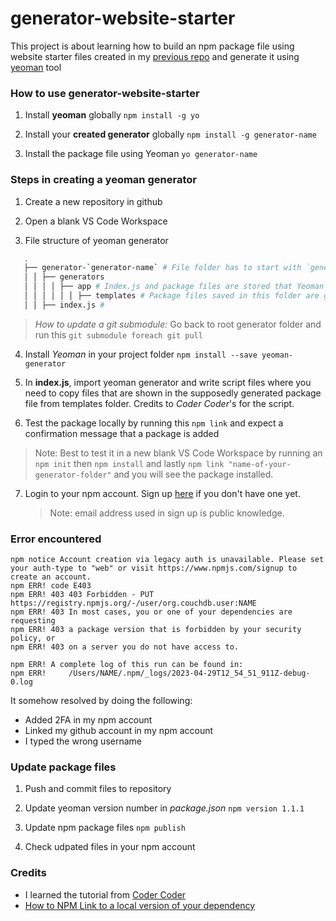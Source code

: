 # generator-website-starter

This project is about learning how to build an npm package file using website starter files created in my [previous repo](https://github.com/francesjgonzales/website-starter) and generate it using [yeoman](https://yeoman.io/) tool

### How to use generator-website-starter

1. Install **yeoman** globally
   `npm install -g yo`

2. Install your **created generator** globally
   `npm install -g generator-name`

3. Install the package file using Yeoman
   `yo generator-name`

### Steps in creating a yeoman generator

1. Create a new repository in github

2. Open a blank VS Code Workspace

3. File structure of yeoman generator

```bash
   .
   ├── generator-`generator-name` # File folder has to start with `generator` followed by a dash then your generator name
   │ │ ├── generators
   │ │ │ │ ├── app # Index.js and package files are stored that Yeoman uses to generate
   │ │ │ │ │ │ ├── templates # Package files saved in this folder are generated by Yeoman. Copy files in this folder, alternatively, use `git submodule add 'link of repository'` to load another git repository as a sub folder in the main repository. > Note: If there was a change in original repository, the files in this folder needs to be updated manually
   │ │ ├── index.js #
```

> _How to update a git submodule:_ Go back to root generator folder and run this `git submodule foreach git pull`

4. Install _Yeoman_ in your project folder
   `npm install --save yeoman-generator`

5. In **index.js**, import yeoman generator and write script files where you need to copy files that are shown in the supposedly generated package file from templates folder. Credits to _Coder Coder_'s for the script.

6. Test the package locally by running this `npm link` and expect a confirmation message that a package is added

> Note: Best to test it in a new blank VS Code Workspace by running an `npm init` then `npm install` and lastly `npm link "name-of-your-generator-folder"` and you will see the package installed.

7. Login to your npm account. Sign up [here](https://www.npmjs.com/signup) if you don't have one yet.
   > Note: email address used in sign up is public knowledge.

### Error encountered

```
npm notice Account creation via legacy auth is unavailable. Please set your auth-type to "web" or visit https://www.npmjs.com/signup to create an account.
npm ERR! code E403
npm ERR! 403 403 Forbidden - PUT https://registry.npmjs.org/-/user/org.couchdb.user:NAME
npm ERR! 403 In most cases, you or one of your dependencies are requesting
npm ERR! 403 a package version that is forbidden by your security policy, or
npm ERR! 403 on a server you do not have access to.

npm ERR! A complete log of this run can be found in:
npm ERR!     /Users/NAME/.npm/_logs/2023-04-29T12_54_51_911Z-debug-0.log
```

It somehow resolved by doing the following:

- Added 2FA in my npm account
- Linked my github account in my npm account
- I typed the wrong username

### Update package files

1. Push and commit files to repository

2. Update yeoman version number in _package.json_
   `npm version 1.1.1`

3. Update npm package files
   `npm publish`

4. Check udpated files in your npm account

### Credits

- I learned the tutorial from [Coder Coder](https://www.youtube.com/watch?v=NgaV7503dTk&t=420s)
- [How to NPM Link to a local version of your dependency](https://medium.com/@AidThompsin/how-to-npm-link-to-a-local-version-of-your-dependency-84e82126667a)
